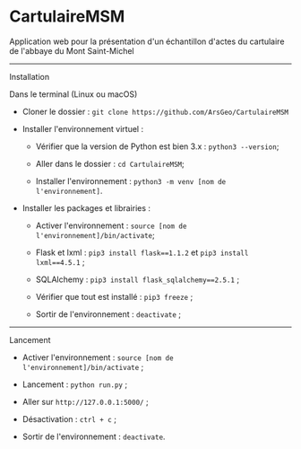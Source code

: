 # CartulaireMSM
Application web pour la présentation d'un échantillon d'actes du cartulaire de l'abbaye du Mont Saint-Michel

---

Installation

Dans le terminal (Linux ou macOS)

  * Cloner le dossier : ```git clone https://github.com/ArsGeo/CartulaireMSM```
  
  * Installer l'environnement virtuel :
  
    * Vérifier que la version de Python est bien 3.x : ```python3 --version```;
    
    * Aller dans le dossier : ```cd CartulaireMSM```;
    
    * Installer l'environnement : ```python3 -m venv [nom de l'environnement]```.
  
  * Installer les packages et librairies :
  
    * Activer l'environnement : ```source [nom de l'environnement]/bin/activate```;
    
    * Flask et lxml : ```pip3 install flask==1.1.2``` et ```pip3 install lxml==4.5.1``` ;
    
    * SQLAlchemy : ```pip3 install flask_sqlalchemy==2.5.1``` ;
    
    * Vérifier que tout est installé : ```pip3 freeze``` ;
    
    * Sortir de l'environnement : ```deactivate``` ;

---

Lancement
  
  * Activer l'environnement : ```source [nom de l'environnement]/bin/activate``` ;
    
  * Lancement : ```python run.py``` ;
    
  * Aller sur ```http://127.0.0.1:5000/``` ;
    
  * Désactivation : ```ctrl + c``` ;
    
  * Sortir de l'environnement : ```deactivate```.
